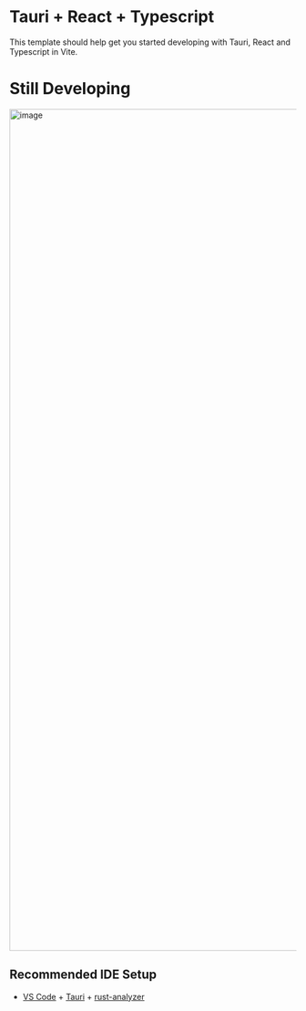 # Tauri + React + Typescript

This template should help get you started developing with Tauri, React and Typescript in Vite.

# Still Developing
<img width="1476" alt="image" src="https://github.com/Sherlockouo/xtify-music/assets/34598208/c8a05c2c-9ccb-4c81-95b7-f1c38a007666">


## Recommended IDE Setup

- [VS Code](https://code.visualstudio.com/) + [Tauri](https://marketplace.visualstudio.com/items?itemName=tauri-apps.tauri-vscode) + [rust-analyzer](https://marketplace.visualstudio.com/items?itemName=rust-lang.rust-analyzer)
